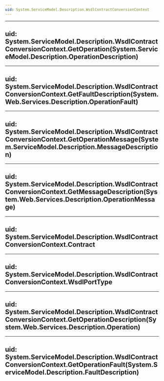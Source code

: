 ```yaml
---
uid: System.ServiceModel.Description.WsdlContractConversionContext
---
```


---
uid: System.ServiceModel.Description.WsdlContractConversionContext.GetOperation(System.ServiceModel.Description.OperationDescription)
---

---
uid: System.ServiceModel.Description.WsdlContractConversionContext.GetFaultDescription(System.Web.Services.Description.OperationFault)
---

---
uid: System.ServiceModel.Description.WsdlContractConversionContext.GetOperationMessage(System.ServiceModel.Description.MessageDescription)
---

---
uid: System.ServiceModel.Description.WsdlContractConversionContext.GetMessageDescription(System.Web.Services.Description.OperationMessage)
---

---
uid: System.ServiceModel.Description.WsdlContractConversionContext.Contract
---

---
uid: System.ServiceModel.Description.WsdlContractConversionContext.WsdlPortType
---

---
uid: System.ServiceModel.Description.WsdlContractConversionContext.GetOperationDescription(System.Web.Services.Description.Operation)
---

---
uid: System.ServiceModel.Description.WsdlContractConversionContext.GetOperationFault(System.ServiceModel.Description.FaultDescription)
---
